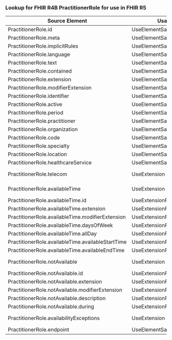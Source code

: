 ### Lookup for FHIR R4B PractitionerRole for use in FHIR R5

| Source Element | Usage | Target |
| -------------- | ----- | ------ |
| PractitionerRole.id | UseElementSameName | PractitionerRole.id |
| PractitionerRole.meta | UseElementSameName | PractitionerRole.meta |
| PractitionerRole.implicitRules | UseElementSameName | PractitionerRole.implicitRules |
| PractitionerRole.language | UseElementSameName | PractitionerRole.language |
| PractitionerRole.text | UseElementSameName | PractitionerRole.text |
| PractitionerRole.contained | UseElementSameName | PractitionerRole.contained |
| PractitionerRole.extension | UseElementSameName | PractitionerRole.extension |
| PractitionerRole.modifierExtension | UseElementSameName | PractitionerRole.modifierExtension |
| PractitionerRole.identifier | UseElementSameName | PractitionerRole.identifier |
| PractitionerRole.active | UseElementSameName | PractitionerRole.active |
| PractitionerRole.period | UseElementSameName | PractitionerRole.period |
| PractitionerRole.practitioner | UseElementSameName | PractitionerRole.practitioner |
| PractitionerRole.organization | UseElementSameName | PractitionerRole.organization |
| PractitionerRole.code | UseElementSameName | PractitionerRole.code |
| PractitionerRole.specialty | UseElementSameName | PractitionerRole.specialty |
| PractitionerRole.location | UseElementSameName | PractitionerRole.location |
| PractitionerRole.healthcareService | UseElementSameName | PractitionerRole.healthcareService |
| PractitionerRole.telecom | UseExtension | http://hl7.org/fhir/4.3/StructureDefinition/extension-PractitionerRole.telecom |
| PractitionerRole.availableTime | UseExtension | http://hl7.org/fhir/4.3/StructureDefinition/extension-PractitionerRole.availableTime |
| PractitionerRole.availableTime.id | UseExtensionFromAncestor | - |
| PractitionerRole.availableTime.extension | UseExtensionFromAncestor | - |
| PractitionerRole.availableTime.modifierExtension | UseExtensionFromAncestor | - |
| PractitionerRole.availableTime.daysOfWeek | UseExtensionFromAncestor | - |
| PractitionerRole.availableTime.allDay | UseExtensionFromAncestor | - |
| PractitionerRole.availableTime.availableStartTime | UseExtensionFromAncestor | - |
| PractitionerRole.availableTime.availableEndTime | UseExtensionFromAncestor | - |
| PractitionerRole.notAvailable | UseExtension | http://hl7.org/fhir/4.3/StructureDefinition/extension-PractitionerRole.notAvailable |
| PractitionerRole.notAvailable.id | UseExtensionFromAncestor | - |
| PractitionerRole.notAvailable.extension | UseExtensionFromAncestor | - |
| PractitionerRole.notAvailable.modifierExtension | UseExtensionFromAncestor | - |
| PractitionerRole.notAvailable.description | UseExtensionFromAncestor | - |
| PractitionerRole.notAvailable.during | UseExtensionFromAncestor | - |
| PractitionerRole.availabilityExceptions | UseExtension | http://hl7.org/fhir/4.3/StructureDefinition/extension-PractitionerRole.availabilityExceptions |
| PractitionerRole.endpoint | UseElementSameName | PractitionerRole.endpoint |

